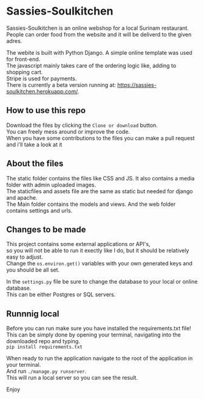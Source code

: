 # Sassies-Soulkitchen

Sassies-Soulkitchen is an online webshop for a local Surinam restaurant.\
People can order food from the website and it will be deliverd to the given adres.

The webite is built with Python Django. A simple online template was used for front-end.\
The javascript mainly takes care of the ordering logic like, adding to shopping cart.\
Stripe is used for payments.\
There is currently a beta version running at: https://sassies-soulkitchen.herokuapp.com/. 

## How to use this repo
Download the files by clicking the ```Clone or download``` button.\
You can freely mess around or improve the code.\
When you have some contributions to the files you can make a pull request and i'll take a look at it

## About the files
The static folder contains the files like CSS and JS. It also contains a media folder with admin uploaded images.\
The staticfiles and assets file are the same as static but needed for django and apache.\
The Main folder contains the models and views. And the web folder contains settings and urls.

## Changes to be made
This project contains some external applications or API's, \
so you will not be able to run it exectly like I do, but it should be relatively easy to adjust. \
Change the ```os.environ.get()``` variables with your own generated keys and you should be all set.

In the ```settings.py``` file be sure to change the database to your local or online database. \
This can be either Postgres or SQL servers.

## Runnnig local
Before you can run make sure you have installed the requirements.txt file!\
This can be simply done by opening your terminal, navigating into the downloaded repo and typing.\
```pip install requirements.txt``` 

When ready to run the application navigate to the root of the application in your terminal.\
And run ```./manage.py runserver```.\
This will run a local server so you can see the result.

Enjoy

